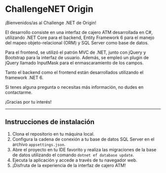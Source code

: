 # ChallengeNET Origin

¡Bienvenidos/as al Challenge .NET de Origin!

El desarrollo consiste en una interfaz de cajero ATM desarrollada en C#, utilizando .NET Core para el backend, Entity Framework 6 para el manejo del mapeo objeto-relacional (ORM) y SQL Server como base de datos.

Para el frontend, se utilizó el patrón MVC de .NET, junto con jQuery y Bootstrap para la interfaz de usuario. Además, se empleó un plugin de jQuery llamado InputMask para el enmascaramiento de los campos.

Tanto el backend como el frontend están desarrollados utilizando el framework .NET 6.

Si tenes alguna pregunta o necesitas más información, no dudes en contactarme.

¡Gracias por tu interés!

---

## Instrucciones de instalación

1. Clona el repositorio en tu máquina local.
2. Configura la cadena de conexión a tu base de datos SQL Server en el archivo `appsettings.json`.
3. Abre el proyecto en tu IDE favorito y realiza las migraciones de la base de datos utilizando el comando `dotnet ef database update`.
4. Ejecuta la aplicación y accede a través de tu navegador web.
5. ¡Disfruta de la experiencia de la interfaz de cajero ATM!
